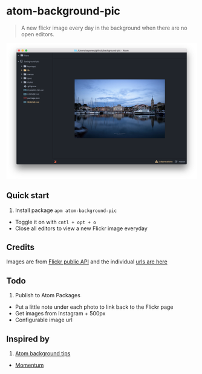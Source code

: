 # atom-background-pic

> A new flickr image every day in the background when there are no open editors.

![A screenshot of your package](img/screenshot.png)

## Quick start

1. Install package `apm atom-background-pic`
- Toggle it on with `cntl + opt + o`
- Close all editors to view a new Flickr image everyday

## Credits

Images are from [Flickr public API](https://api.flickr.com/services/rest/?method=flickr.photos.search&api_key=8162cbed138466b501453381c1ce5bc9&group_id=34427469792%40N01&per_page=31&page=1&format=json&nojsoncallback=1&api_sig=ee4ea61ab9ce363012ef88a85b77a4d1) and the individual [urls are here](lib/pics.coffee)

## Todo

1. Publish to Atom Packages
- Put a little note under each photo to link back to the Flickr page
- Get images from Instagram + 500px
- Configurable image url

## Inspired by

1. [Atom background tips](https://github.com/atom/background-tips)
- [Momentum](https://chrome.google.com/webstore/detail/momentum/laookkfknpbbblfpciffpaejjkokdgca?hl=en)
